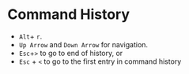 # Command History
* `Alt`+ `r`.
* `Up Arrow` and `Down Arrow` for navigation.
* `Esc`+`>` to go to end of history, or
* `Esc` + `<` to go to the first entry in command history
